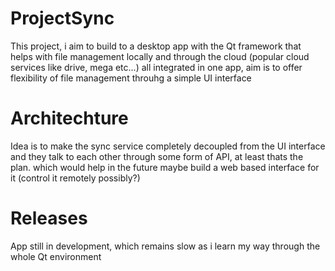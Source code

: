 # ProjectSync
This project, i aim to build to a desktop app with the Qt framework that helps with file management locally and through the cloud (popular cloud services like drive, mega etc...) all integrated in one app, aim is to offer flexibility of file management throuhg a simple UI interface
# Architechture
Idea is to make the sync service completely decoupled from the UI interface and they talk to each other through some form of API, at least thats the plan. which would help in the future maybe build a web based interface for it (control it remotely possibly?)
# Releases
App still in development, which remains slow as i learn my way through the whole Qt environment 
